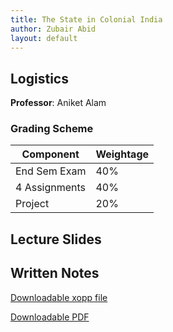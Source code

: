 ```yaml
---
title: The State in Colonial India 
author: Zubair Abid
layout: default
---
```


## Logistics

**Professor**: Aniket Alam

### Grading Scheme

| Component     | Weightage |
|---------------|-----------|
| End Sem Exam  | 40%       |
| 4 Assignments | 40%       |
| Project       | 20%       |


## Lecture Slides


## Written Notes

[Downloadable xopp file](./notes-colony.xopp)

[Downloadable PDF](./notes-colony.pdf)
